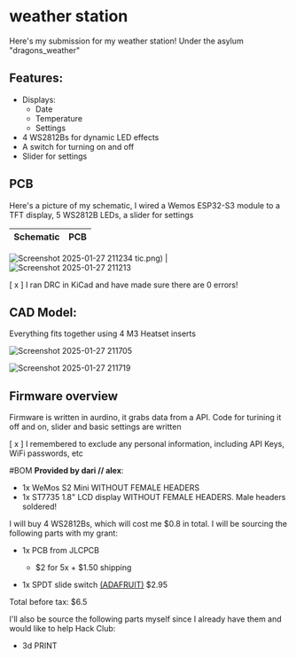 # weather station
Here's my submission for my weather station! Under the asylum "dragons_weather"

## Features:
- Displays:
    - Date
    - Temperature 
    - Settings
- 4 WS2812Bs for dynamic LED effects
- A switch for turning on and off
- Slider for settings


## PCB
Here's a picture of my schematic, I wired a Wemos ESP32-S3 module to a TFT display, 5 WS2812B LEDs, a slider for settings

Schematic            |  PCB
:-------------------------:|:-------------------------:
![Screenshot 2025-01-27 211234](https://github.com/user-attachments/assets/2088f276-877b-47b5-9cea-305067c11d55)
tic.png)  |  ![Screenshot 2025-01-27 211213](https://github.com/user-attachments/assets/6c694724-561b-40c4-a9fa-53a2c9137b01)


[ x ] I ran DRC in KiCad and have made sure there are 0 errors!

## CAD Model:
Everything fits together using 4 M3 Heatset inserts

![Screenshot 2025-01-27 211705](https://github.com/user-attachments/assets/9a4c252e-04fb-4102-9352-95bd7987d6c8)

![Screenshot 2025-01-27 211719](https://github.com/user-attachments/assets/ff207bfb-3439-4747-8868-8af1710aee0b)


## Firmware overview
Firmware is written in aurdino, it grabs data from a API. Code for turining it off and on, slider and basic settings are written

[ x ] I remembered to exclude any personal information, including API Keys, WiFi passwords, etc

#BOM
**Provided by dari // alex**:
- 1x WeMos S2 Mini WITHOUT FEMALE HEADERS
- 1x ST7735 1.8" LCD display WITHOUT FEMALE HEADERS. Male headers soldered!

I will buy 4 WS2812Bs, which will cost me $0.8 in total.
I will be sourcing the following parts with my grant:
- 1x PCB from JLCPCB
    - $2 for 5x + $1.50 shipping

- 1x SPDT slide switch [(ADAFRUIT)](https://www.adafruit.com/product/4219) $2.95



Total before tax: $6.5

I'll also be source the following parts myself since I already have them and would like to help Hack Club:

- 3d PRINT
